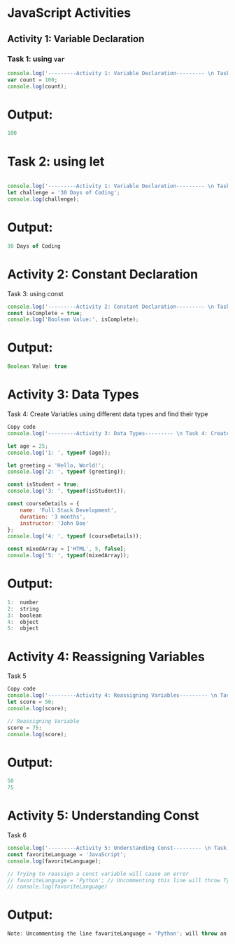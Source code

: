 # JavaScript Activities

## Activity 1: Variable Declaration

### Task 1: using `var`
```javascript
console.log('---------Activity 1: Variable Declaration--------- \n Task 1: using var');
var count = 100;
console.log(count);
```
# Output:
```javascript
100
```
# Task 2: using let
```javascript

console.log('---------Activity 1: Variable Declaration--------- \n Task 2: using let');
let challenge = '30 Days of Coding';
console.log(challenge);
```
# Output:
```javascript
30 Days of Coding
```
# Activity 2: Constant Declaration
Task 3: using const
```javascript
console.log('---------Activity 2: Constant Declaration--------- \n Task 3: using const');
const isComplete = true;
console.log('Boolean Value:', isComplete);
```
# Output:

```javascript
Boolean Value: true
```
# Activity 3: Data Types
Task 4: Create Variables using different data types and find their type
```javascript
Copy code
console.log('---------Activity 3: Data Types--------- \n Task 4: Create Variables using different data types and find their type');

let age = 25;
console.log('1: ', typeof (age));

let greeting = 'Hello, World!';
console.log('2: ', typeof (greeting));

const isStudent = true;
console.log('3: ', typeof(isStudent));

const courseDetails = {
    name: 'Full Stack Development',
    duration: '3 months',
    instructor: 'John Doe'
};
console.log('4: ', typeof (courseDetails));

const mixedArray = ['HTML', 5, false];
console.log('5: ', typeof(mixedArray));
```
# Output:
```javascript
1:  number
2:  string
3:  boolean
4:  object
5:  object
```
# Activity 4: Reassigning Variables
Task 5
```javascript
Copy code
console.log('---------Activity 4: Reassigning Variables--------- \n Task 5:');
let score = 50;
console.log(score);

// Reassigning Variable
score = 75;
console.log(score);
```
# Output:
```javascript
50
75
```
# Activity 5: Understanding Const
Task 6
```javascript
console.log('---------Activity 5: Understanding Const--------- \n Task 6:');
const favoriteLanguage = 'JavaScript';
console.log(favoriteLanguage);

// Trying to reassign a const variable will cause an error
// favoriteLanguage = 'Python'; // Uncommenting this line will throw TypeError: Assignment to constant variable.
// console.log(favoriteLanguage)
```
# Output:
```JavaScript
Note: Uncommenting the line favoriteLanguage = 'Python'; will throw an error: TypeError: Assignment to constant variable.
```





